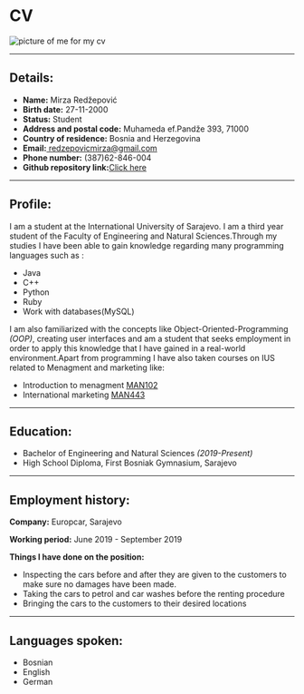 
<html>
<head>
<title>CV</title>

</head>
<body>


<h1>CV</h1>
<img src="https://lh3.googleusercontent.com/87DCwvqwi9qb39eDGwv8TQFMRFzf973Et5ayjvLhDHtqHC-1jnWO2LLsU9rg3ITCzEZH2g=s85" alt="picture of me for my cv">
<hr>
<h2><b>Details:</b></h2>
<ul>
    <li><b>Name:</b> Mirza Redžepović</li>
    <li><b>Birth date:</b> 27-11-2000</li>
    <li><b>Status:</b> Student</li>
    <li><b>Address and postal code:</b> Muhameda ef.Pandže 393, 71000</li>
    <li><b>Country of residence:</b> Bosnia and Herzegovina</li>
    <li><b>Email:</b><a href="mailto:redzepovicmirza@gmail.com"> redzepovicmirza@gmail.com</a></li>
    <li><b>Phone number:</b> (387)62-846-004</li>
    <li><b>Github repository link:</b><a href=" https://qo24.github.io/CV/">Click here</a></li>
</ul>
<hr>
<h2><b>Profile:</b></h2>
<p>I am a student at the International University of Sarajevo.
 I am a third year student of the Faculty of Engineering and Natural Sciences.Through my studies I have been able to gain knowledge regarding many programming languages such as :

<ul>
<li>Java</li>
<li>C++</li>
<li>Python</li>
<li>Ruby</li>
<li>Work with databases(MySQL)</li>
</ul>
I am also familiarized with the concepts like Object-Oriented-Programming <i>(OOP)</i>, creating user interfaces and am a student that seeks employment in order to apply this knowledge that I have gained in a real-world environment.Apart from programming I have also taken courses on IUS related to Menagment and marketing like:
<ul>
<li>Introduction to menagment <a href="https://ecampus.ius.edu.ba/course/man102-introduction-management">MAN102</a></li>
<li>International marketing <a href="https://ecampus.ius.edu.ba/course/man443-international-marketing">MAN443</a></li>    
</ul>
</p>
<hr>
<h2><b>Education:</b></h2>
<ul>
<li>Bachelor of Engineering and Natural Sciences <i>(2019-Present)</i></li>
<li>High School Diploma, First Bosniak Gymnasium, Sarajevo</li>
</ul>
<hr>
<h2><b>Employment history:</b></h2>
<p><b> Company:</b> Europcar, Sarajevo</p>
<p><b> Working period:</b> June 2019 - September 2019 </p>
<p><b> Things I have done on the position:</b></p>
    <ul>
<li>Inspecting the cars before and after they are given to the customers to make sure no damages have been made.</li>
<li>Taking the cars to petrol and car washes before the renting procedure</li>
<li>Bringing the cars to the customers to their desired locations</li>
</ul>
<hr>
<h2>Languages spoken:</h2>
<ul>
    <li>Bosnian</li>
    <li>English</li>
    <li>German</li>
</ul>


    
</body>
</html>
